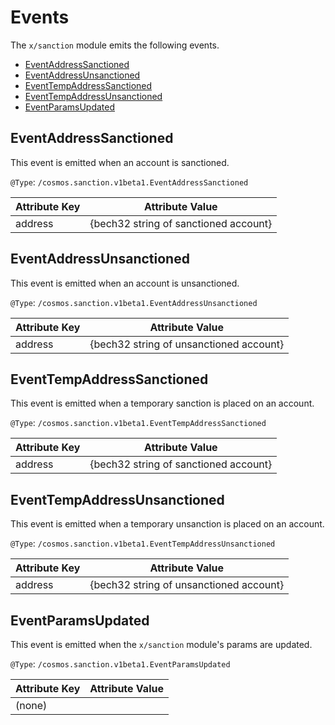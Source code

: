 # Events

The `x/sanction` module emits the following events.

<!-- TOC -->
  - [EventAddressSanctioned](#eventaddresssanctioned)
  - [EventAddressUnsanctioned](#eventaddressunsanctioned)
  - [EventTempAddressSanctioned](#eventtempaddresssanctioned)
  - [EventTempAddressUnsanctioned](#eventtempaddressunsanctioned)
  - [EventParamsUpdated](#eventparamsupdated)

## EventAddressSanctioned

This event is emitted when an account is sanctioned.

`@Type`: `/cosmos.sanction.v1beta1.EventAddressSanctioned`

| Attribute Key | Attribute Value                       |
|---------------|---------------------------------------|
| address       | {bech32 string of sanctioned account} |

## EventAddressUnsanctioned

This event is emitted when an account is unsanctioned.

`@Type`: `/cosmos.sanction.v1beta1.EventAddressUnsanctioned`

| Attribute Key | Attribute Value                         |
|---------------|-----------------------------------------|
| address       | {bech32 string of unsanctioned account} |

## EventTempAddressSanctioned

This event is emitted when a temporary sanction is placed on an account.

`@Type`: `/cosmos.sanction.v1beta1.EventTempAddressSanctioned`

| Attribute Key | Attribute Value                       |
|---------------|---------------------------------------|
| address       | {bech32 string of sanctioned account} |

## EventTempAddressUnsanctioned

This event is emitted when a temporary unsanction is placed on an account.

`@Type`: `/cosmos.sanction.v1beta1.EventTempAddressUnsanctioned`

| Attribute Key | Attribute Value                         |
|---------------|-----------------------------------------|
| address       | {bech32 string of unsanctioned account} |

## EventParamsUpdated

This event is emitted when the `x/sanction` module's params are updated.

`@Type`: `/cosmos.sanction.v1beta1.EventParamsUpdated`

| Attribute Key | Attribute Value |
|---------------|-----------------|
| (none)        |                 |
